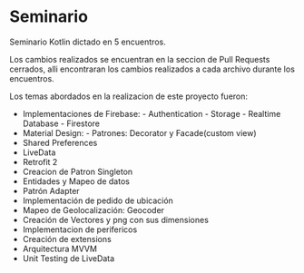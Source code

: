 # Seminario

Seminario Kotlin dictado en 5 encuentros.

Los cambios realizados se encuentran en la seccion de Pull Requests cerrados, alli encontraran los cambios realizados a cada archivo durante los encuentros.

Los temas abordados en la realizacion de este proyecto fueron:
- Implementaciones de Firebase:
      - Authentication
      - Storage
      - Realtime Database
      - Firestore
- Material Design:
      - Patrones: Decorator y Facade(custom view)
- Shared Preferences
- LiveData
- Retrofit 2
- Creacion de Patron Singleton
- Entidades y Mapeo de datos
- Patrón Adapter
- Implementación de pedido de ubicación
- Mapeo de Geolocalización: Geocoder
- Creación de Vectores y png con sus dimensiones
- Implementacion de perifericos
- Creación de extensions
- Arquitectura MVVM
- Unit Testing de LiveData
